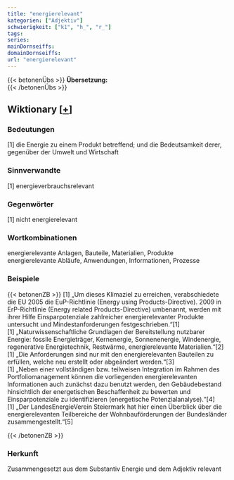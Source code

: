 ```yaml
---
title: "energierelevant"
kategorien: ["Adjektiv"]
schwierigkeit: ["k1", "h_", "r_"]
tags:
series:
mainDornseiffs:
domainDornseiffs:
url: "energierelevant"
---
```


{{< betonenÜbs >}}
**Übersetzung:**  
{{< /betonenÜbs >}}

## Wiktionary [[+](https://de.wiktionary.org/wiki/energierelevant)]

### Bedeutungen
[1] die Energie zu einem Produkt betreffend; und die Bedeutsamkeit derer, gegenüber der Umwelt und Wirtschaft  

### Sinnverwandte
[1] energieverbrauchsrelevant  

### Gegenwörter
[1] nicht energierelevant  

### Wortkombinationen
energierelevante Anlagen, Bauteile, Materialien, Produkte  
energierelevante Abläufe, Anwendungen, Informationen, Prozesse  

### Beispiele
{{< betonenZB >}}
[1] „Um dieses Klimaziel zu erreichen, verabschiedete die EU 2005 die EuP-Richtlinie (Energy using Products-Directive). 2009 in ErP-Richtlinie (Energy related Products-Directive) umbenannt, werden mit ihrer Hilfe Einsparpotenziale zahlreicher energierelevanter Produkte untersucht und Mindestanforderungen festgeschrieben.“[1]  
[1] „Naturwissenschaftliche Grundlagen der Bereitstellung nutzbarer Energie: fossile Energieträger, Kernenergie, Sonnenenergie, Windenergie, regenerative Energietechnik, Restwärme, energierelevante Materialien.“[2]  
[1] „Die Anforderungen sind nur mit den energierelevanten Bauteilen zu erfüllen, welche neu erstellt oder abgeändert werden.“[3]  
[1] „Neben einer vollständigen bzw. teilweisen Integration im Rahmen des Portfoliomanagement können die vorliegenden energierelevanten Informationen auch zunächst dazu benutzt werden, den Gebäudebestand hinsichtlich der energetischen Beschaffenheit zu bewerten und Einsparpotenziale zu identifizieren (energetische Potenzialanalyse).“[4]  
[1] „Der LandesEnergieVerein Steiermark hat hier einen Überblick über die energierelevanten Teilbereiche der Wohnbauförderungen der Bundesländer zusammengestellt.“[5]  

{{< /betonenZB >}}
### Herkunft
Zusammengesetzt aus dem Substantiv Energie und dem Adjektiv relevant  


